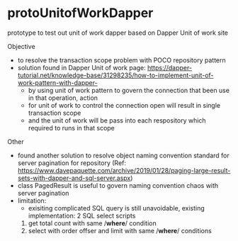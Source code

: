 # protoUnitofWorkDapper

prototype to test out unit of work dapper based on Dapper Unit of work site

Objective
- to resolve the transaction scope problem with POCO repository pattern
- solution found in Dapper Unit of work page: https://dapper-tutorial.net/knowledge-base/31298235/how-to-implement-unit-of-work-pattern-with-dapper-
  - by using unit of work pattern to govern the connection that been use in that operation, action
  - for unit of work to control the connection open will result in single transaction scope
  - and the unit of work will be pass into each respository which required to runs in that scope
  
Other
- found another solution to resolve object naming convention standard for server pagination for repository 
 (Ref: https://www.davepaquette.com/archive/2019/01/28/paging-large-result-sets-with-dapper-and-sql-server.aspx)
- class PagedResult<T> is useful to govern naming convention chaos with server pagination
- limitation:
  - exisiting complicated SQL query is still unavoidable, existing implementation: 2 SQL select scripts
   1. get total count with same /**where**/ condition
   2. select with order offser and limit with same /**where**/ conditions
   
 
